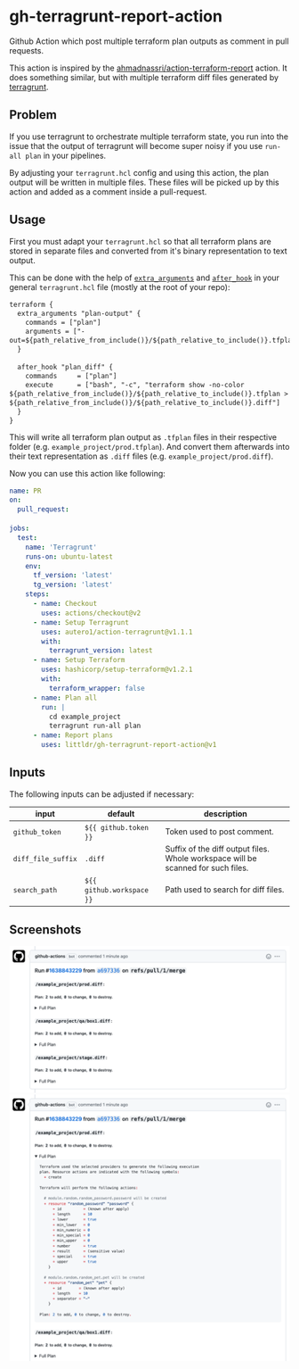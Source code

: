 # gh-terragrunt-report-action

Github Action which post multiple terraform plan outputs as comment in pull requests.

This action is inspired by the [ahmadnassri/action-terraform-report](https://github.com/ahmadnassri/action-terraform-report) action.
It does something similar, but with multiple terraform diff files generated by [terragrunt](https://terragrunt.gruntwork.io/).

## Problem

If you use terragrunt to orchestrate multiple terraform state, you run into the issue that the output of terragrunt will become super noisy if you use `run-all plan` in your pipelines.

By adjusting your `terragrunt.hcl` config and using this action, the plan output will be written in multiple files. These files will be picked up by this action and added as a comment inside a pull-request.

## Usage

First you must adapt your `terragrunt.hcl` so that all terraform plans are stored in separate files and converted from it's binary representation to text output.

This can be done with the help of [`extra_arguments`](https://terragrunt.gruntwork.io/docs/features/keep-your-cli-flags-dry/) and [`after_hook`](https://terragrunt.gruntwork.io/docs/features/before-and-after-hooks/#before-and-after-hooks) in your general `terragrunt.hcl` file (mostly at the root of your repo):
```hcl
terraform {
  extra_arguments "plan-output" {
    commands = ["plan"]
    arguments = ["-out=${path_relative_from_include()}/${path_relative_to_include()}.tfplan"]
  }

  after_hook "plan_diff" {
    commands     = ["plan"]
    execute      = ["bash", "-c", "terraform show -no-color ${path_relative_from_include()}/${path_relative_to_include()}.tfplan > ${path_relative_from_include()}/${path_relative_to_include()}.diff"]
  }
}
```

This will write all terraform plan output as `.tfplan` files in their respective folder (e.g. `example_project/prod.tfplan`). And convert them afterwards into their text representation as `.diff` files (e.g. `example_project/prod.diff`).

Now you can use this action like following:
```yml
name: PR
on:
  pull_request:

jobs:
  test:
    name: 'Terragrunt'
    runs-on: ubuntu-latest
    env:
      tf_version: 'latest'
      tg_version: 'latest'
    steps:
      - name: Checkout
        uses: actions/checkout@v2
      - name: Setup Terragrunt
        uses: autero1/action-terragrunt@v1.1.1
        with:
          terragrunt_version: latest
      - name: Setup Terraform
        uses: hashicorp/setup-terraform@v1.2.1
        with:
          terraform_wrapper: false
      - name: Plan all
        run: |
          cd example_project
          terragrunt run-all plan
      - name: Report plans
        uses: littldr/gh-terragrunt-report-action@v1
```

## Inputs

The following inputs can be adjusted if necessary:

| input | default | description |
| ----- | ------- | ----------- |
| `github_token` | `${{ github.token }}` | Token used to post comment. |
| `diff_file_suffix` | `.diff` | Suffix of the diff output files. Whole workspace will be scanned for such files. |
| `search_path` | `${{ github.workspace }}` | Path used to search for diff files. |

## Screenshots

![](./docs/screen1.png)
![](./docs/screen2.png)
